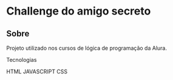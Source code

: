 <h1>Challenge do amigo secreto</h1>

<h2> Sobre </h2>
<p>Projeto utilizado nos cursos de lógica de programação da Alura.</p>

Tecnologias
<div>
HTML   JAVASCRIPT  CSS
<div>
